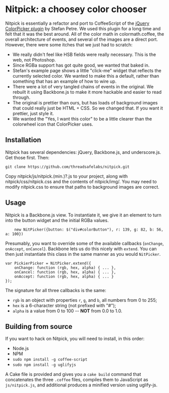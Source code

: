 # Nitpick: a choosey color chooser

Nitpick is essentially a refactor and port to CoffeeScript of the [jQuery
ColorPicker plugin](http://www.eyecon.ro/colorpicker/) by Stefan Petre.  We
used this plugin for a long time and felt that it was the best around.  All of
the color math in colormath.coffee, the overall architecture of events, and
several of the images are a direct port. However, there were some itches that
we just had to scratch:

* We really didn't feel like HSB fields were really necessary.  This is the
web, not Photoshop.
* Since RGBa support has got quite good, we wanted that baked in.
* Stefan's example page shows a little "click-me" widget that reflects the
currently selected color.  We wanted to make this a default, rather than
something that has an example of how to wire up.
* There were a lot of very tangled chains of events in the original.  We
rebuilt it using Backbone.js to make it more hackable and easier to read
through.
* The original is prettier than ours, but has loads of background images that
could really just be HTML + CSS.  So we changed that.  If you want it
prettier, just style it.
* We wanted the "Yes, I want this color" to be a little clearer than the
colorwheel icon that ColorPicker uses.

## Installation ##

Nitpick has several dependencies: jQuery, Backbone.js, and underscore.js.  Get
those first.  Then:

    git clone https://github.com/threadsafelabs/nitpick.git

Copy nitpick/js/nitpick.(min.)?.js to your project, along with
nitpick/css/nitpick.css and the contents of nitpick/img/.  You may need to
modify nitpick.css to ensure that paths to background images are correct.

## Usage ##

Nitpick is a Backbone.js view.  To instantiate it, we give it an element to
turn into the button widget and the initial RGBa values.

        new NitPicker({button: $("div#colorButton"), r: 139, g: 82, b: 56, a: 100})


Presumably, you want to override some of the available callbacks (`onChange`,
`onAccept`, `onCancel`).  Backbone lets us do this nicely with `extend`. You
can then just instantiate this class in the same manner as you would
`NitPicker`.

    var PickierPicker = NitPicker.extend({
        onChange: function (rgb, hex, alpha) { ... },
        onCancel: function (rgb, hex, alpha) { ... },
        onAccept: function (rgb, hex, alpha) { ... }
    });

The signature for all three callbacks is the same:

* `rgb` is an object with properties `r`, `g`, and `b`, all numbers from 0 to
255;
* `hex` is a 6-character string (not prefixed with "#");
* `alpha` is a value from 0 to 100 -- **NOT** from 0.0 to 1.0.

## Building from source ##

If you want to hack on Nitpick, you will need to install, in this order:

* Node.js
* NPM
* `sudo npm install -g coffee-script`
* `sudo npm install -g uglifyjs`

A Cake file is provided and gives you a `cake build` command that concatenates
the three `.coffee` files, compiles them to JavaScript as `js/nitpick.js`, and
additional produces a minified version using uglify-js.

